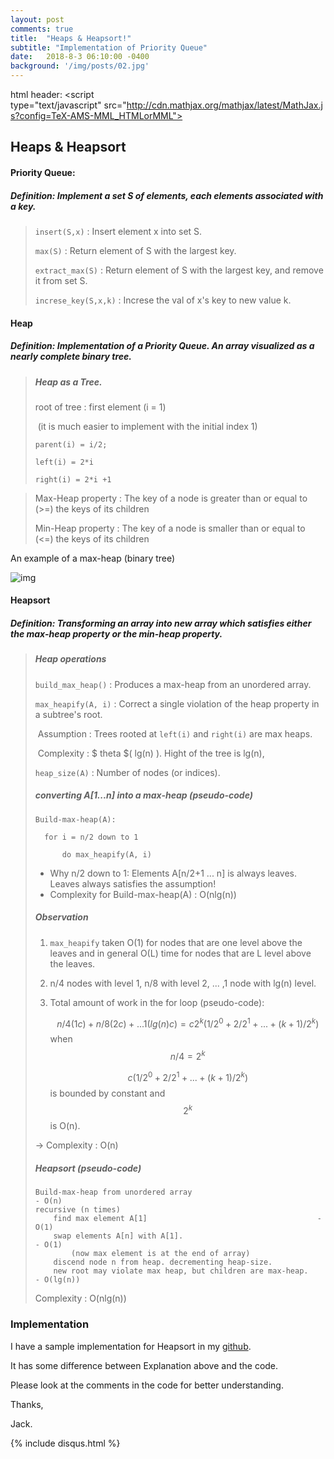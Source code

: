 ```yaml
---
layout: post
comments: true
title:  "Heaps & Heapsort!"
subtitle: "Implementation of Priority Queue"
date:   2018-8-3 06:10:00 -0400
background: '/img/posts/02.jpg'
---
```


html header: <script type="text/javascript" src="http://cdn.mathjax.org/mathjax/latest/MathJax.js?config=TeX-AMS-MML_HTMLorMML"></script>



## Heaps & Heapsort

#### Priority Queue:

##### Definition: Implement a set S of elements, each elements associated with a key.

> `insert(S,x)` : Insert element x into set S.
>
> `max(S)` : Return element of S with the largest key.
>
> `extract_max(S)` : Return element of S with the largest key, and remove it from set S.
>
> `increse_key(S,x,k)` :  Increse the val of x's  key to new value k.



#### Heap 

##### Definition: Implementation of a Priority Queue. An array visualized as a nearly complete binary tree. 

> ##### Heap as a Tree.
>
> root of  tree : first element (i = 1)
>
> ​	(it is much easier to implement with the initial index 1) 
>
> `parent(i) = i/2;`
>
> `left(i) = 2*i`
>
> `right(i) = 2*i +1`



> Max-Heap property : The key of a node is greater than or equal to (>=) the keys of its children 
>
> Min-Heap property : The key of a node is smaller than or equal to (<=) the keys of its children

An example of a max-heap (binary tree)

![img](C:\Users\super\Documents\GitHub\withjack.github.io\_posts\algorithms\heap) 



#### Heapsort

##### Definition: Transforming an array into new array which satisfies either the max-heap property or the min-heap property.

> ##### Heap operations
>
> `build_max_heap()` : Produces a max-heap from an unordered array.
>
> `max_heapify(A, i)` : Correct a single violation of the heap property in a subtree's root. 
>
> ​	Assumption : Trees rooted at `left(i)` and `right(i)` are max heaps.
>
> ​	Complexity : $ theta $( lg(n) ). Hight of the tree is lg(n), 
>
> `heap_size(A)` : Number of nodes (or indices).
>
> ##### converting A[1...n] into a max-heap (pseudo-code)
>
> ```pseudocode
> Build-max-heap(A):
> 
> 	for i = n/2 down to 1
> 
> 		do max_heapify(A, i)
> ```
>
> * Why n/2 down to 1: Elements A[n/2+1 ... n] is always leaves. Leaves always satisfies the assumption!
> * Complexity for Build-max-heap(A) : O(nlg(n))
>
> ##### Observation 
>
> 1. `max_heapify` taken O(1) for nodes that are one level above the leaves and in general O(L) time for nodes that are L level above the leaves.
>
> 2. n/4 nodes with level 1, n/8 with level 2, ... ,1 node with lg(n) level.
>
> 3. Total amount of work in the for loop (pseudo-code): 
>
>    $$ n/4(1c) + n/8(2c) + ... 1(lg(n)c) = c2^k (1/2^0 + 2/2^1 + ... + (k+1)/2^k) $$ when $$ n/4 = 2^k $$
>
>    $$ c(1/2^0 + 2/2^1 + ... + (k+1)/2^k) $$ is bounded by constant and $$ 2^k $$ is O(n). 
>
> -> Complexity : O(n) 
>
> ##### Heapsort (pseudo-code)
>
> ```
> Build-max-heap from unordered array							  	  - O(n)
> recursive (n times)
>     find max element A[1]						   				 - O(1)
>     swap elements A[n] with A[1].							      - O(1)
>         (now max element is at the end of array)
>     discend node n from heap. decrementing heap-size.
>     new root may violate max heap, but children are max-heap.		- O(lg(n))
> ```
>
> Complexity : O(nlg(n))



### Implementation

I have a sample implementation for Heapsort in my [github](https://github.com/withJack/Algorithm-Implementations/blob/master/Heapsort.cpp).

It has some difference between Explanation above and the code.

Please look at the comments in the code for better understanding.





Thanks,

Jack.





{% include disqus.html %}